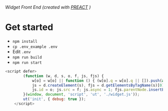 *Widget Front End (created with [PREACT](https://preactjs.com/) )*

# Get started
- `npm install`
- `cp .env_example .env`
- Edit `.env`
- `npm run build`
- `npm run start`


```javascript
<script defer>
        (function (w, d, s, o, f, js, fjs) {
            w[o] = w[o] || function () { (w[o].q = w[o].q || []).push(arguments) };
            js = d.createElement(s), fjs = d.getElementsByTagName(s)[0];
            js.id = o; js.src = f; js.async = 1; fjs.parentNode.insertBefore(js, fjs);
        }(window, document, 'script', 'ut', './widget.js'));
        ut('init', { debug: true });
    </script>
```

